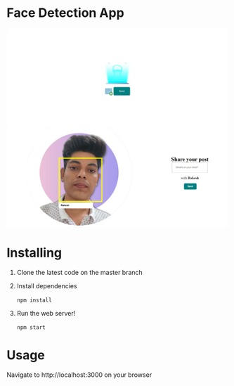 #  Face Detection App 
![Screenshot](/src/assets/screenshot.png)
![Screenshot](/src/assets/screenshot1.png)

#  Installing
1. Clone the latest code on the master branch
2. Install dependencies

   `npm install`

3. Run the web server!

   `npm start`

#  Usage
Navigate to http://localhost:3000 on your browser
